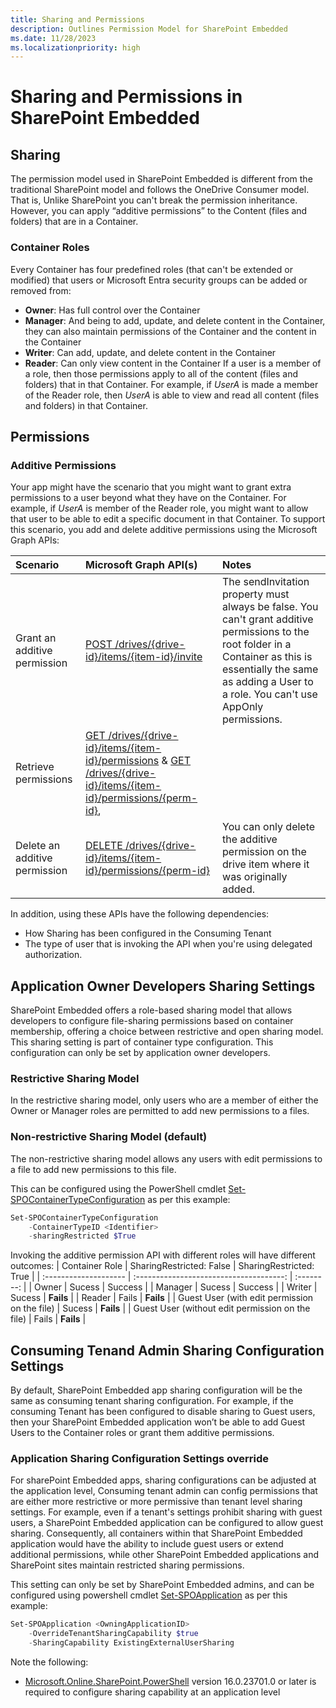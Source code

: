 ```yaml
---
title: Sharing and Permissions
description: Outlines Permission Model for SharePoint Embedded
ms.date: 11/28/2023
ms.localizationpriority: high
---
```


# Sharing and Permissions in SharePoint Embedded

## Sharing

The permission model used in SharePoint Embedded is different from the traditional SharePoint model and follows the OneDrive Consumer model. That is, Unlike SharePoint you can't break the permission inheritance. However, you can apply “additive permissions” to the Content (files and folders) that are in a Container.

### Container Roles

Every Container has four predefined roles (that can't be extended or modified) that users or Microsoft Entra security groups can be added or removed from:

- **Owner**: Has full control over the Container
- **Manager**: And being to add, update, and delete content in the Container, they can also maintain permissions of the Container and the content in the Container
- **Writer**: Can add, update, and delete content in the Container
- **Reader**: Can only view content in the Container
If a user is a member of a role, then those permissions apply to all of the content (files and folders) that in that Container. For example, if *UserA* is made a member of the Reader role, then *UserA* is able to view and read all content (files and folders) in that Container.

## Permissions

### Additive Permissions

Your app might have the scenario that you might want to grant extra permissions to a user beyond what they have on the Container. For example, if *UserA* is member of the Reader role, you might want to allow that user to be able to edit a specific document in that Container. To support this scenario, you add and delete additive permissions using the Microsoft Graph APIs:

|           Scenario            |                                                                           Microsoft Graph API(s)                                                                            |                                                                                                          Notes                                                                                                          |
| :---------------------------- | :-------------------------------------------------------------------------------------------------------------------------------------------------------------------------- | :---------------------------------------------------------------------------------------------------------------------------------------------------------------------------------------------------------------------- |
| Grant an additive permission  | [POST /drives/{drive-id}/items/{item-id}/invite](/graph/api/driveitem-invite)                                                                                               | The sendInvitation property must always be false. You can't grant additive permissions to the root folder in a Container as this is essentially the same as adding a User to a role. You can't use AppOnly permissions. |
| Retrieve permissions          | [GET /drives/{drive-id}/items/{item-id}/permissions](/graph/api/permission-get) & [GET /drives/{drive-id}/items/{item-id}/permissions/{perm-id}](/graph/api/permission-get), |                                                                                                                                                                                                                         |
| Delete an additive permission | [DELETE /drives/{drive-id}/items/{item-id}/permissions/{perm-id}](/graph/api/permission-delete)                                                                             | You can only delete the additive permission on the drive item where it was originally added.                                                                                                                            |

In addition, using these APIs have the following dependencies:

- How Sharing has been configured in the Consuming Tenant
- The type of user that is invoking the API when you're using delegated authorization.


## Application Owner Developers Sharing Settings

SharePoint Embedded offers a role-based sharing model that allows developers to configure file-sharing permissions based on container membership,  offering a choice between restrictive and open sharing model. This sharing setting is part of container type configuration. This configuration can only be set by application owner developers.

### Restrictive Sharing Model

In the restrictive sharing model, only users who are a member of either the Owner or Manager roles are permitted to add new permissions to a files.

### Non-restrictive Sharing Model (default)

The non-restrictive sharing model allows any users with edit permissions to a file to add new permissions to this file.

This can be configured using the PowerShell cmdlet [Set-SPOContainerTypeConfiguration](/powershell/module/sharepoint-online/set-SPOContainerTypeConfiguration) as per this example:

```powershell
Set-SPOContainerTypeConfiguration
    -ContainerTypeID <Identifier>
    -sharingRestricted $True
```
Invoking the additive permission API with different roles will have different outcomes:
|      Container Role      | SharingRestricted: False |  SharingRestricted: True  |
| :-------------------- | :-------------------------------------: | :--------: |
| Owner                 |                  Sucess                 | Success   |
| Manager               |                  Sucess                 | Success   |
| Writer                |                  Sucess                 | **Fails** |
| Reader                |                  Fails                 | **Fails**   |
| Guest User (with edit permission on the file) |                   Sucess                   | **Fails**  |
| Guest User (without edit permission on the file) |                Fails                 | **Fails**  |



## Consuming Tenand Admin Sharing Configuration Settings

By default, SharePoint Embedded app sharing configuration will be the same as consuming tenant sharing configuration. For example, if the consuming Tenant has been configured to disable sharing to Guest users, then your SharePoint Embedded application won’t be able to add Guest Users to the Container roles or grant them additive permissions.

### Application Sharing Configuration Settings override

For sharePoint Embedded apps, sharing configurations can be adjusted at the application level, Consuming tenant admin can config permissions that are either more restrictive or more permissive than tenant level sharing settings. For example, even if a tenant's settings prohibit sharing with guest users, a SharePoint Embedded application can be configured to allow guest sharing. Consequently, all containers within that SharePoint Embedded application would have the ability to include guest users or extend additional permissions, while other SharePoint Embedded applications and SharePoint sites maintain restricted sharing permissions.

This setting can only be set by SharePoint Embedded admins, and can be configured using powershell cmdlet [Set-SPOApplication](/powershell/module/sharepoint-online/set-SPOApplication) as per this example:

```powershell
Set-SPOApplication <OwningApplicationID>
    -OverrideTenantSharingCapability $true
    -SharingCapability ExistingExternalUserSharing
```

Note the following:

- [Microsoft.Online.SharePoint.PowerShell](/powershell/sharepoint/sharepoint-online/connect-sharepoint-online) version 16.0.23701.0 or later is required to configure sharing capability at an application level

